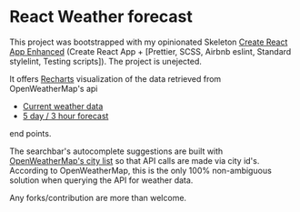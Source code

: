 # React Weather forecast

This project was bootstrapped with my opinionated Skeleton [Create React App Enhanced](https://github.com/fllprbt/create-react-app-enhanced)   (Create React App + [Prettier, SCSS, Airbnb eslint, Standard stylelint, Testing scripts]). The project is unejected.

It offers [Recharts](https://github.com/recharts/recharts) visualization of the data retrieved from OpenWeatherMap's api
- [Current weather data](https://openweathermap.org/current)
- [5 day / 3 hour forecast](https://openweathermap.org/forecast5) 

end points.

The searchbar's autocomplete suggestions are built with [OpenWeatherMap's city list](http://bulk.openweathermap.org/sample/city.list.json.gz) so that API calls are made via city id's. According to OpenWeatherMap, this is the only 100% non-ambiguous solution when querying the API for weather data.

Any forks/contribution are more than welcome.

